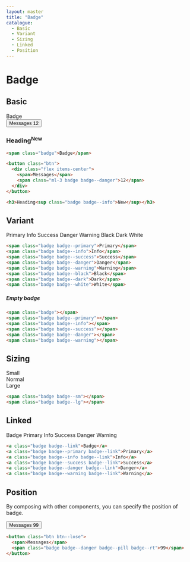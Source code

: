```yaml
---
layout: master
title: "Badge"
catalogue:
  - Basic
  - Variant
  - Sizing
  - Linked
  - Position
---
```


# Badge

## Basic

<section class="snippet">
  <div class="snippet__preview">
    <div class="level">
      <div class="level__item">
        <span class="badge">Badge</span>
      </div>
      <div class="level__item">
        <button class="btn">
          <div class="flex items-center">
            <span>Messages</span>
            <span class="ml-3 badge badge--sm badge--danger">12</span>
          </div>
        </button>
      </div>
      <div class="level__item">
        <h3 class="m-0">Heading<sup class="badge badge--info">New</sup></h3>
      </div>
    </div>
  </div>
  <div class="snippet__source">

```html
<span class="badge">Badge</span>

<button class="btn">
  <div class="flex items-center">
    <span>Messages</span>
    <span class="ml-3 badge badge--danger">12</span>
  </div>
</button>

<h3>Heading<sup class="badge badge--info">New</sup></h3>
```
  </div>
</section>

## Variant

<section class="snippet">
  <div class="snippet__preview">
    <span class="badge badge--primary">Primary</span>
    <span class="badge badge--info">Info</span>
    <span class="badge badge--success">Success</span>
    <span class="badge badge--danger">Danger</span>
    <span class="badge badge--warning">Warning</span>
    <span class="badge badge--black">Black</span>
    <span class="badge badge--dark">Dark</span>
    <span class="badge badge--white">White</span>
  </div>
  <div class="snippet__source">

```html
<span class="badge badge--primary">Primary</span>
<span class="badge badge--info">Info</span>
<span class="badge badge--success">Success</span>
<span class="badge badge--danger">Danger</span>
<span class="badge badge--warning">Warning</span>
<span class="badge badge--black">Black</span>
<span class="badge badge--dark">Dark</span>
<span class="badge badge--white">White</span>
```

  </div>
</section>

##### Empty badge

<section class="snippet">
  <div class="snippet__preview">
    <span class="badge"></span>
    <span class="badge badge--primary"></span>
    <span class="badge badge--info"></span>
    <span class="badge badge--success"></span>
    <span class="badge badge--danger"></span>
    <span class="badge badge--warning"></span>
  </div>
  <div class="snippet__source">

```html
<span class="badge"></span>
<span class="badge badge--primary"></span>
<span class="badge badge--info"></span>
<span class="badge badge--success"></span>
<span class="badge badge--danger"></span>
<span class="badge badge--warning"></span>
```

  </div>
</section>

## Sizing

<section class="snippet">
  <div class="snippet__preview">
    <div class="level">
      <div class="level__item">
        <span class="badge badge--primary badge--sm">Small</span>
      </div>
      <div class="level__item">
        <span class="badge badge--success">Normal</span>
      </div>
      <div class="level__item">
        <span class="badge badge--warning badge--lg">Large</span>
      </div>
    </div>
  </div>
  <div class="snippet__source">

```html
<span class="badge badge--sm"></span>
<span class="badge badge--lg"></span>
```

  </div>
</section>

## Linked

<section class="snippet">
  <div class="snippet__preview">
    <a class="badge badge--link">Badge</a>
    <a class="badge badge--primary badge--link">Primary</a>
    <a class="badge badge--info badge--link">Info</a>
    <a class="badge badge--success badge--link">Success</a>
    <a class="badge badge--danger badge--link">Danger</a>
    <a class="badge badge--warning badge--link">Warning</a>
  </div>
  <div class="snippet__source">

```html
<a class="badge badge--link">Badge</a>
<a class="badge badge--primary badge--link">Primary</a>
<a class="badge badge--info badge--link">Info</a>
<a class="badge badge--success badge--link">Success</a>
<a class="badge badge--danger badge--link">Danger</a>
<a class="badge badge--warning badge--link">Warning</a>
```

  </div>
</section>

## Position

By composing with other components, you can specify the position of badge.

<section class="snippet">
  <div class="snippet__preview">
    <button class="btn btn--lose">
      <span>Messages</span>
      <span class="badge badge--danger badge--sm badge--pill badge--rt">99</span>
    </button>
  </div>
  <div class="snippet__source">

```html
<button class="btn btn--lose">
  <span>Messages</span>
  <span class="badge badge--danger badge--pill badge--rt">99</span>
</button>
```

  </div>
</section>
